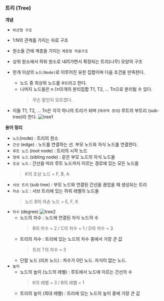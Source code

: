 ### 트리 (Tree)

**개념**

- `비선형 구조`
- 1:N의 관계를 가지는 자료 구조
- 원소들 간에 계층을 가지는 `계층형 자료구조`
- 상위 원소에서 하위 원소로 내려가면서 확장되는 트리(나무) 모양의 구조

- 한개 이상의 `노드(Node)`로 이루어진 유한 집합이며 다음 조건을 만족한다.
  - 노드 중 최상위 노드를 `루트`라고 한다.
  - 나머지 노드들은 n (≥0)개의 분리집합 T1, T2, … Tn으로 분리될 수 있다.
    > 무슨 말인지 모르겠다.
- 이들 T1, T2, … Tn은 각각 하나의 트리가 되며 (`재귀적 정의`) 루트의 부트리 (sub-tree)라 한다.
  ![tree1](https://prod-files-secure.s3.us-west-2.amazonaws.com/ecbd76ea-0b86-4625-a9da-93b0c93e7f37/a2d87065-222d-44d2-b39b-6e06ea4e5608/Untitled.png)

**용어 정리**

- `노드`(node) : 트리의 원소
- `간선` (edge) : 노드를 연결하는 선. 부모 노드와 자식 노드를 연결한다.
- `루트 노드` (root node) : 트리의 시작 노드
- `형제 노드` (sibling node) : 같은 부모 노드의 자식 노드들
- `조상 노드` : 간선을 따라 루트 노드까지 이르는 경로에 있는 모든 노드들
  > K의 조상 노드 = F, B, A
- `서브 트리` (sub tree) : 부모 노드와 연결된 간선을 끊었을 때 생성되는 트리
- `자손 노드` : 서브 트리에 있는 하위 레벨의 노드들
  > 노드 B의 자손 노드 = E, F, K
- `차수` (degree)
  ![tree2](https://prod-files-secure.s3.us-west-2.amazonaws.com/ecbd76ea-0b86-4625-a9da-93b0c93e7f37/f302891a-e859-4353-83a3-882581216ea0/Untitled.png)
  - 노드의 차수 : 노드에 연결된 자식 노드의 수
    > B의 차수 = 2 / C의 차수 = 1 / D의 차수 = 3
  - 트리의 차수 : 트리에 있는 노드의 차수 중에서 가장 큰 값
    > 트리 T의 차수 = 3
  - 단말 노드 (리프 노드) : 차수가 0인 노드. 자식이 없는 노드.
- `높이`
  - 노드의 높이 (노드의 레벨) : 루트에서 노드에 이르는 간선의 수
    > K의 레벨 = 3 / B의 레벨 = 1
  - 트리의 높이 (최대 레벨) : 트리에 있는 노드의 높이 중에 가장 큰 값

